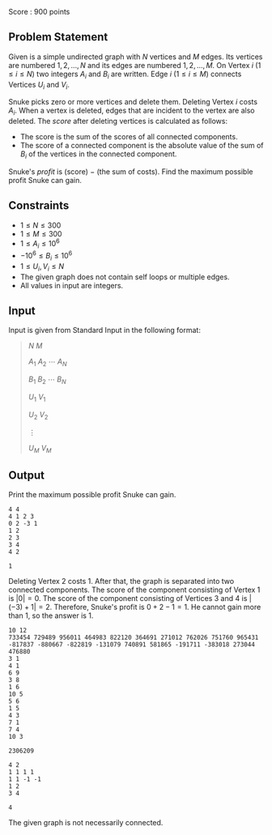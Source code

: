 Score : $900$ points

## Problem Statement

Given is a simple undirected graph with $N$ vertices and $M$ edges.
Its vertices are numbered $1, 2, \ldots, N$ and its edges are numbered $1, 2, \ldots, M$.
On Vertex $i$ ($1 \leq i \leq N$) two integers $A_i$ and $B_i$ are written.
Edge $i$ ($1 \leq i \leq M$) connects Vertices $U_i$ and $V_i$.

Snuke picks zero or more vertices and delete them.
Deleting Vertex $i$ costs $A_i$.
When a vertex is deleted, edges that are incident to the vertex are also deleted.
The *score* after deleting vertices is calculated as follows:

- The score is the sum of the scores of all connected components.
- The score of a connected component is the absolute value of the sum of $B_i$ of the vertices in the connected component.

Snuke's *profit* is $($score$)$ $-$ $($the sum of costs$)$.
Find the maximum possible profit Snuke can gain.

## Constraints

- $1 \leq N \leq 300$
- $1 \leq M \leq 300$
- $1 \leq A_i \leq 10^6$
- $-10^6 \leq B_i \leq 10^6$
- $1 \leq U_i,V_i \leq N$
- The given graph does not contain self loops or multiple edges.
- All values in input are integers.

## Input

Input is given from Standard Input in the following format:

> $N$ $M$
> 
> $A_1$ $A_2$ $\cdots$ $A_N$
> 
> $B_1$ $B_2$ $\cdots$ $B_N$
> 
> $U_1$ $V_1$
> 
> $U_2$ $V_2$
> 
> $\vdots$
> 
> $U_M$ $V_M$

## Output

Print the maximum possible profit Snuke can gain.

```input1
4 4
4 1 2 3
0 2 -3 1
1 2
2 3
3 4
4 2
```

```output1
1
```

Deleting Vertex $2$ costs $1$.
After that, the graph is separated into two connected components.
The score of the component consisting of Vertex $1$ is $|0| = 0$. The score of the component consisting of Vertices $3$ and $4$ is $|(-3) + 1| = 2$.
Therefore, Snuke's profit is $0 + 2 - 1 = 1$.
He cannot gain more than $1$, so the answer is $1$.

```input2
10 12
733454 729489 956011 464983 822120 364691 271012 762026 751760 965431
-817837 -880667 -822819 -131079 740891 581865 -191711 -383018 273044 476880
3 1
4 1
6 9
3 8
1 6
10 5
5 6
1 5
4 3
7 1
7 4
10 3
```

```output2
2306209
```

```input3
4 2
1 1 1 1
1 1 -1 -1
1 2
3 4
```

```output3
4
```

The given graph is not necessarily connected.